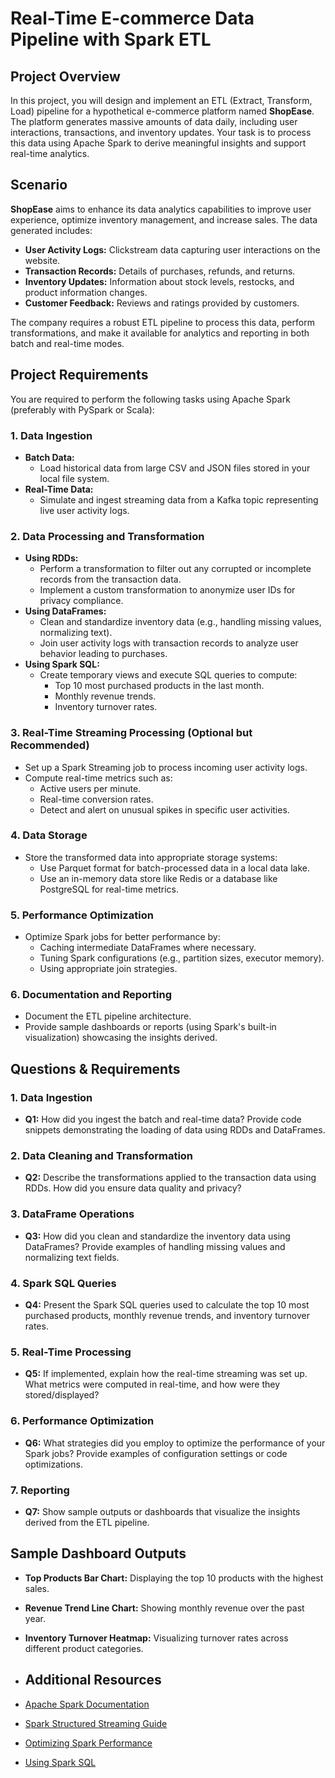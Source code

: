 # Real-Time E-commerce Data Pipeline with Spark ETL

## Project Overview

In this project, you will design and implement an ETL (Extract, Transform, Load) pipeline for a hypothetical e-commerce platform named **ShopEase**. The platform generates massive amounts of data daily, including user interactions, transactions, and inventory updates. Your task is to process this data using Apache Spark to derive meaningful insights and support real-time analytics.
## Scenario

**ShopEase** aims to enhance its data analytics capabilities to improve user experience, optimize inventory management, and increase sales. The data generated includes:

- **User Activity Logs:** Clickstream data capturing user interactions on the website.
- **Transaction Records:** Details of purchases, refunds, and returns.
- **Inventory Updates:** Information about stock levels, restocks, and product information changes.
- **Customer Feedback:** Reviews and ratings provided by customers.

The company requires a robust ETL pipeline to process this data, perform transformations, and make it available for analytics and reporting in both batch and real-time modes.

## Project Requirements

You are required to perform the following tasks using Apache Spark (preferably with PySpark or Scala):

### 1. Data Ingestion
- **Batch Data:**
  - Load historical data from large CSV and JSON files stored in your local file system.
- **Real-Time Data:**
  - Simulate and ingest streaming data from a Kafka topic representing live user activity logs.

### 2. Data Processing and Transformation
- **Using RDDs:**
  - Perform a transformation to filter out any corrupted or incomplete records from the transaction data.
  - Implement a custom transformation to anonymize user IDs for privacy compliance.
- **Using DataFrames:**
  - Clean and standardize inventory data (e.g., handling missing values, normalizing text).
  - Join user activity logs with transaction records to analyze user behavior leading to purchases.
- **Using Spark SQL:**
  - Create temporary views and execute SQL queries to compute:
    - Top 10 most purchased products in the last month.
    - Monthly revenue trends.
    - Inventory turnover rates.

### 3. Real-Time Streaming Processing (Optional but Recommended)
- Set up a Spark Streaming job to process incoming user activity logs.
- Compute real-time metrics such as:
  - Active users per minute.
  - Real-time conversion rates.
  - Detect and alert on unusual spikes in specific user activities.

### 4. Data Storage
- Store the transformed data into appropriate storage systems:
  - Use Parquet format for batch-processed data in a local data lake.
  - Use an in-memory data store like Redis or a database like PostgreSQL for real-time metrics.

### 5. Performance Optimization
- Optimize Spark jobs for better performance by:
  - Caching intermediate DataFrames where necessary.
  - Tuning Spark configurations (e.g., partition sizes, executor memory).
  - Using appropriate join strategies.

### 6. Documentation and Reporting
- Document the ETL pipeline architecture.
- Provide sample dashboards or reports (using Spark's built-in visualization) showcasing the insights derived.

## Questions & Requirements

### 1. Data Ingestion
- **Q1:** How did you ingest the batch and real-time data? Provide code snippets demonstrating the loading of data using RDDs and DataFrames.

### 2. Data Cleaning and Transformation
- **Q2:** Describe the transformations applied to the transaction data using RDDs. How did you ensure data quality and privacy?

### 3. DataFrame Operations
- **Q3:** How did you clean and standardize the inventory data using DataFrames? Provide examples of handling missing values and normalizing text fields.

### 4. Spark SQL Queries
- **Q4:** Present the Spark SQL queries used to calculate the top 10 most purchased products, monthly revenue trends, and inventory turnover rates.

### 5. Real-Time Processing
- **Q5:** If implemented, explain how the real-time streaming was set up. What metrics were computed in real-time, and how were they stored/displayed?

### 6. Performance Optimization
- **Q6:** What strategies did you employ to optimize the performance of your Spark jobs? Provide examples of configuration settings or code optimizations.

### 7. Reporting
- **Q7:** Show sample outputs or dashboards that visualize the insights derived from the ETL pipeline.

## Sample Dashboard Outputs
- **Top Products Bar Chart:** Displaying the top 10 products with the highest sales.
- **Revenue Trend Line Chart:** Showing monthly revenue over the past year.
- **Inventory Turnover Heatmap:** Visualizing turnover rates across different product categories.

- ## Additional Resources
- [Apache Spark Documentation](https://spark.apache.org/documentation.html)
- [Spark Structured Streaming Guide](https://spark.apache.org/docs/latest/structured-streaming-programming-guide.html)
- [Optimizing Spark Performance](https://spark.apache.org/docs/latest/tuning.html)
- [Using Spark SQL](https://spark.apache.org/docs/latest/sql-programming-guide.html)
